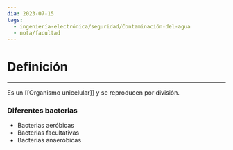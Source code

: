 ```yaml
---
dia: 2023-07-15
tags:
  - ingeniería-electrónica/seguridad/Contaminación-del-agua
  - nota/facultad
---
```

# Definición
---
Es un [[Organismo unicelular]] y se reproducen por división.

### Diferentes bacterias
* Bacterias aeróbicas
* Bacterias facultativas
* Bacterias anaeróbicas